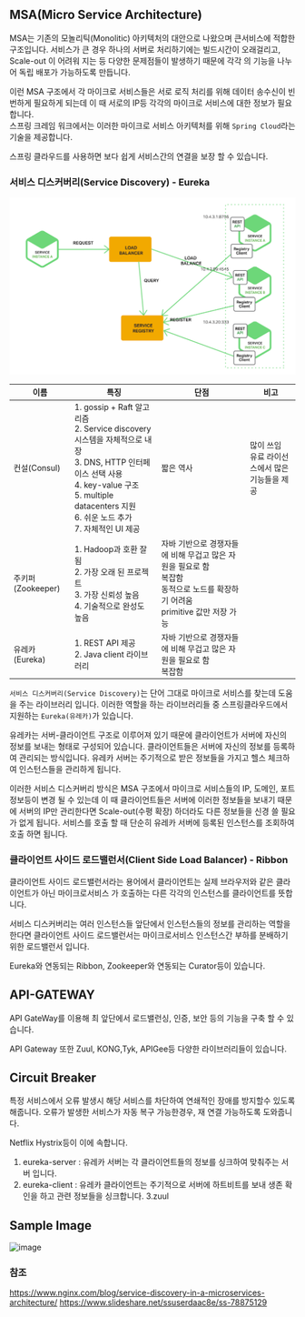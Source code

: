 ## MSA(Micro Service Architecture)

MSA는 기존의 모놀리틱(Monolitic) 아키텍처의 대안으로 나왔으며 큰서비스에 적합한 구조입니다.
서비스가 큰 경우 하나의 서버로 처리하기에는 빌드시간이 오래걸리고, Scale-out 이 어려워 지는 등 다양한 문제점들이 발생하기 때문에 각각 의 기능을 나누어 독립 배포가 가능하도록 만듭니다.

이런 MSA 구조에서 각 마이크로 서비스들은 서로 로직 처리를 위해 데이터 송수신이 빈번하게 필요하게 되는데 이 때 서로의 IP등 각각의 마이크로 서비스에 대한 정보가 필요합니다.  
스프링 크레임 워크에서는 이러한 마이크로 서비스 아키텍처를 위해 `Spring Cloud`라는 기술을 제공합니다.

스프링 클라우드를 사용하면 보다 쉽게 서비스간의 연결을 보장 할 수 있습니다.

### 서비스 디스커버리(Service Discovery) - Eureka

![msa.png](./img/spring/msa.png)


| 이름 | 특징 | 단점 | 비고 |
| --- | --- | --- | --- |
| 컨설(Consul) | 1\. gossip \+ Raft 알고리즘<br>2\. Service discovery 시스템을 자체적으로 내장<br>3\. DNS\, HTTP 인터페이스 선택 사용<br>4\. key\-value 구조<br>5\. multiple datacenters 지원<br>6\. 쉬운 노드 추가<br>7\. 자체적인 UI 제공 | 짧은 역사 | 많이 쓰임<br>유료 라이선스에서 많은 기능들을 제공 |
| 주키퍼(Zookeeper) | 1\. Hadoop과 호환 잘됨<br><span class="text-4505230f--TextH400-3033861f--textContentFamily-49a318e1"><span data-key="0551e8fec2e0439fa3e81d30204c5cf4"><span data-offset-key="0551e8fec2e0439fa3e81d30204c5cf4:0">2\. 가장 오래 된 프로젝트</span></span></span><br><span class="text-4505230f--TextH400-3033861f--textContentFamily-49a318e1"><span data-key="b1de23e9f2cb4699a662cbc45e855411"><span data-offset-key="b1de23e9f2cb4699a662cbc45e855411:0">3\. 가장 신뢰성 높음</span></span></span><br><span class="text-4505230f--TextH400-3033861f--textContentFamily-49a318e1"><span data-key="bf28c6843f2e4d738c1ec171908b7372"><span data-offset-key="bf28c6843f2e4d738c1ec171908b7372:0">4\. 기술적으로 완성도 높음</span></span></span> | <span class="text-4505230f--TextH400-3033861f--textContentFamily-49a318e1"><span data-key="74229d945163461995313db01e5709e8"><span data-offset-key="74229d945163461995313db01e5709e8:0">자바 기반으로 경쟁자들에 비해 무겁고 많은 자원을 필요로 함</span></span></span><br><span class="text-4505230f--TextH400-3033861f--textContentFamily-49a318e1"><span data-key="535187fb6b134efba7519ac61c660be3"><span data-offset-key="535187fb6b134efba7519ac61c660be3:0">복잡함</span></span></span><br><span class="text-4505230f--TextH400-3033861f--textContentFamily-49a318e1"><span data-key="1a04cebef88e4d50b3edc7718f0614e5"><span data-offset-key="1a04cebef88e4d50b3edc7718f0614e5:0">동적으로 노드를 확장하기 어려움</span></span></span><br><span class="text-4505230f--TextH400-3033861f--textContentFamily-49a318e1"><span data-key="d697a16d74534a3abd8a1df8b426677b"><span data-offset-key="d697a16d74534a3abd8a1df8b426677b:0">primitive 값만 저장 가능</span></span></span> |  |
| 유레카(Eureka) | 1\. REST API 제공<br>2\. Java client 라이브러리 | <span class="text-4505230f--TextH400-3033861f--textContentFamily-49a318e1"><span data-key="74229d945163461995313db01e5709e8"><span data-offset-key="74229d945163461995313db01e5709e8:0">자바 기반으로 경쟁자들에 비해 무겁고 많은 자원을 필요로 함</span></span></span><br><span class="text-4505230f--TextH400-3033861f--textContentFamily-49a318e1"><span data-key="535187fb6b134efba7519ac61c660be3"><span data-offset-key="535187fb6b134efba7519ac61c660be3:0">복잡함</span></span></span> |  |

`서비스 디스커버리(Service Discovery)`는 단어 그대로 마이크로 서비스를 찾는데 도움을 주는 라이브러리 입니다. 이러한 역할을 하는 라이브러리들 중 스프링클라우드에서 지원하는 `Eureka(유레카)`가 있습니다.

유레카는 서버-클라이언트 구조로 이루어져 있기 때문에 클라이언트가 서버에 자신의 정보를 보내는 형태로 구성되어 있습니다. 클라이언트들은 서버에 자신의 정보를 등록하여 관리되는 방식입니다. 유레카 서버는 주기적으로 받은 정보들을 가지고 헬스 체크하여 인스턴스들을 관리하게 됩니다.

이러한 서비스 디스커버리 방식은 MSA 구조에서 마이크로 서비스들의 IP, 도메인, 포트정보등이 변경 될 수 있는데 이 때 클라이언트들은 서버에 이러한 정보들을 보내기 때문에 서버의 IP만 관리한다면 Scale-out(수평 확장) 하더라도 다른 정보들을 신경 쓸 필요가 없게 됩니다. 서비스를 호출 할 때 단순히 유레카 서버에 등록된 인스턴스를 조회하여 호출 하면 됩니다.

### 클라이언트 사이드 로드밸런서(Client Side Load Balancer) - Ribbon

클라이언트 사이드 로드밸런서라는 용어에서 클라이언트는 실제 브라우저와 같은 클라이언트가 아닌 마이크로서비스 가 호출하는 다른 각각의 인스턴스를 클라이언트를 뜻합니다.

서비스 디스커버리는 여러 인스턴스들 앞단에서 인스턴스들의 정보를 관리하는 역할을 한다면 클라이언트 사이드 로드밸런서는 마이크로서비스 인스턴스간 부하를 분배하기 위한 로드밸런서 입니다.

Eureka와 연동되는 Ribbon, Zookeeper와 연동되는 Curator등이 있습니다.

## API-GATEWAY

API GateWay를 이용해 최 앞단에서 로드밸런싱, 인증, 보안 등의 기능을 구축 할 수 있습니다.

API Gateway 또한 Zuul, KONG,Tyk, APIGee등 다양한 라이브러리들이 있습니다.

## Circuit Breaker

특정 서비스에서 오류 발생시 해당 서비스를 차단하여 연쇄적인 장애를 방지할수 있도록 해줍니다.
오류가 발생한 서비스가 자동 복구 가능한경우, 재 연결 가능하도록 도와줍니다.

Netflix Hystrix등이 이에 속합니다.

1. eureka-server : 유레카 서버는 각 클라이언트들의 정보를 싱크하여 맞춰주는 서버 입니다.
2. eureka-client : 유레카 클라이언트는 주기적으로 서버에 하트비트를 보내 생존 확인을 하고 관련 정보들을 싱크합니다.
3.zuul 


## Sample Image
![image](https://user-images.githubusercontent.com/19161231/95181641-863a7e00-07fe-11eb-8334-ea501ed2d5da.png)


### 참조

https://www.nginx.com/blog/service-discovery-in-a-microservices-architecture/
https://www.slideshare.net/ssuserdaac8e/ss-78875129
